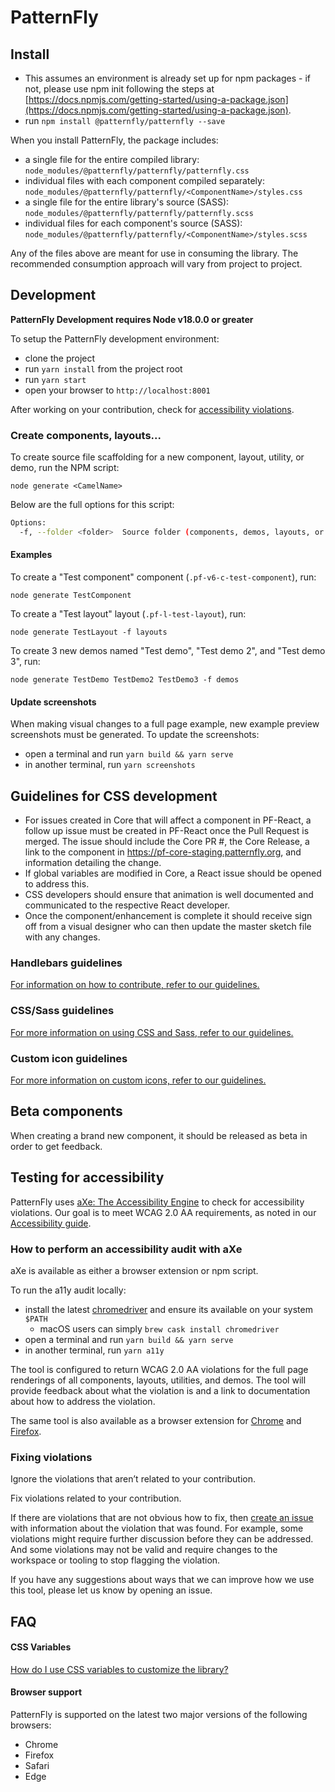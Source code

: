 # PatternFly

## Install

- This assumes an environment is already set up for npm packages - if not, please use npm init following the steps at [https://docs.npmjs.com/getting-started/using-a-package.json](https://docs.npmjs.com/getting-started/using-a-package.json).
- run `npm install @patternfly/patternfly --save`

When you install PatternFly, the package includes:

- a single file for the entire compiled library: `node_modules/@patternfly/patternfly/patternfly.css`
- individual files with each component compiled separately: `node_modules/@patternfly/patternfly/<ComponentName>/styles.css`
- a single file for the entire library's source (SASS): `node_modules/@patternfly/patternfly/patternfly.scss`
- individual files for each component's source (SASS): `node_modules/@patternfly/patternfly/<ComponentName>/styles.scss`

Any of the files above are meant for use in consuming the library. The recommended consumption approach will vary from project to project.

## Development

**PatternFly Development requires Node v18.0.0 or greater**

To setup the PatternFly development environment:

- clone the project
- run `yarn install` from the project root
- run `yarn start`
- open your browser to `http://localhost:8001`

After working on your contribution, check for [accessibility violations](#testing-for-accessibility).

### Create components, layouts...

To create source file scaffolding for a new component, layout, utility, or demo, run the NPM script:

`node generate <CamelName>`

Below are the full options for this script:

```sh
Options:
  -f, --folder <folder>  Source folder (components, demos, layouts, or utilities) (default: "components")
```

#### Examples

To create a "Test component" component (`.pf-v6-c-test-component`), run:

`node generate TestComponent`

To create a "Test layout" layout (`.pf-l-test-layout`), run:

`node generate TestLayout -f layouts`

To create 3 new demos named "Test demo", "Test demo 2", and "Test demo 3", run:

`node generate TestDemo TestDemo2 TestDemo3 -f demos`


#### Update screenshots
When making visual changes to a full page example, new example preview screenshots must be generated. To update the screenshots:

- open a terminal and run `yarn build && yarn serve`
- in another terminal, run `yarn screenshots`

## Guidelines for CSS development

- For issues created in Core that will affect a component in PF-React, a follow up issue must be created in PF-React once the Pull Request is merged. The issue should include the Core PR #, the Core Release, a link to the component in https://pf-core-staging.patternfly.org, and information detailing the change.
- If global variables are modified in Core, a React issue should be opened to address this.
- CSS developers should ensure that animation is well documented and communicated to the respective React developer.
- Once the component/enhancement is complete it should receive sign off from a visual designer who can then update the master sketch file with any changes.

### Handlebars guidelines 
[For information on how to contribute, refer to our guidelines.](https://pf-core-staging.patternfly.org/contribution)

### CSS/Sass guidelines
[For more information on using CSS and Sass, refer to our guidelines.](https://pf-core-staging.patternfly.org/guidelines)

### Custom icon guidelines
[For more information on custom icons, refer to our guidelines.](https://pf-core-staging.patternfly.org/adding-custom-icons)

## Beta components

When creating a brand new component, it should be released as beta in order to get feedback.

## Testing for accessibility

PatternFly uses [aXe: The Accessibility Engine](https://www.deque.com/axe/) to check for accessibility violations. Our goal is to meet WCAG 2.0 AA requirements, as noted in our [Accessibility guide](https://www.patternfly.org/accessibility/patternflys-accessibility).

### How to perform an accessibility audit with aXe
aXe is available as either a browser extension or npm script.

To run the a11y audit locally:

- install the latest [chromedriver](http://chromedriver.chromium.org/downloads) and ensure its available on your system `$PATH`
  - macOS users can simply `brew cask install chromedriver`
- open a terminal and run `yarn build && yarn serve`
- in another terminal, run `yarn a11y`

The tool is configured to return WCAG 2.0 AA violations for the full page renderings of all components, layouts, utilities, and demos. The tool will provide feedback about what the violation is and a link to documentation about how to address the violation.

The same tool is also available as a browser extension for [Chrome](https://chrome.google.com/webstore/detail/axe-devtools-web-accessib/lhdoppojpmngadmnindnejefpokejbdd) and [Firefox](https://addons.mozilla.org/en-US/firefox/addon/axe-devtools/).

### Fixing violations

Ignore the violations that aren’t related to your contribution.

Fix violations related to your contribution.

If there are violations that are not obvious how to fix, then [create an issue](https://github.com/patternfly/patternfly/issues/new) with information about the violation that was found. For example, some violations might require further discussion before they can be addressed. And some violations may not be valid and require changes to the workspace or tooling to stop flagging the violation.

If you have any suggestions about ways that we can improve how we use this tool, please let us know by opening an issue.

## FAQ

#### CSS Variables
[How do I use CSS variables to customize the library?](https://pf-core-staging.patternfly.org/guidelines#variables)

#### Browser support
PatternFly is supported on the latest two major versions of the following browsers:

- Chrome
- Firefox
- Safari
- Edge

